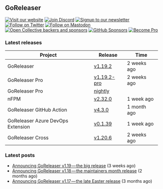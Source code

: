 ## GoReleaser

[![Visit our website](https://img.shields.io/badge/website-4285F4?style=for-the-badge&logo=googlechrome&logoColor=white)](https://goreleaser.com)
[![Join Discord](https://img.shields.io/badge/Discord-5865F2?style=for-the-badge&logo=discord&logoColor=white)](https://discord.gg/RGEBtg8vQ6)
[![Signup to our newsletter](https://img.shields.io/badge/news-E15718?style=for-the-badge&logo=revue&logoColor=white)](https://www.getrevue.co/profile/goreleaser)
[![Follow on Twitter](https://img.shields.io/badge/twitter-1DA1F2?style=for-the-badge&logo=twitter&logoColor=white)](https://twitter.com/goreleaser)
[![Follow on Mastodon](https://img.shields.io/badge/mastodon-6364FF?style=for-the-badge&logo=mastodon&logoColor=white)](https://fosstodon.org/@goreleaser)
[![Open Collective backers and sponsors](https://img.shields.io/opencollective/all/goreleaser?logo=opencollective&style=for-the-badge)](https://opencollective.com/goreleaser)
[![GitHub Sponsors](https://img.shields.io/github/sponsors/caarlos0?logo=github&style=for-the-badge)](https://github.com/sponsors/caarlos0)
[![Become Pro](https://img.shields.io/badge/pro_license-36A9AE?style=for-the-badge&logo=gumroad&logoColor=white)](https://goreleaser.com/pro)

### Latest releases


| Project                           | Release                                                                                         | Time        |
| --------------------------------- | ----------------------------------------------------------------------------------------------- | ----------- |
| GoReleaser | [v1.19.2](https://github.com/goreleaser/goreleaser/releases/tag/v1.19.2) | 2 weeks ago |
| GoReleaser Pro | [v1.19.2-pro](https://github.com/goreleaser/goreleaser-pro/releases/tag/v1.19.2-pro) | 2 weeks ago |
| GoReleaser Pro | [nightly](https://github.com/goreleaser/goreleaser-pro/releases/tag/nightly) | |
| nFPM | [v2.32.0](https://github.com/goreleaser/nfpm/releases/tag/v2.32.0) | 1 week ago |
| GoReleaser GitHub Action | [v4.3.0](https://github.com/goreleaser/goreleaser-action/releases/tag/v4.3.0) | 1 month ago |
| GoReleaser Azure DevOps Extension | [v0.1.39](https://github.com/goreleaser/goreleaser-azure-devops-extension/releases/tag/v0.1.39) | 1 week ago |
| GoReleaser Cross | [v1.20.6](https://github.com/goreleaser/goreleaser-cross/releases/tag/v1.20.6) | 2 weeks ago |


### Latest posts
- [Announcing GoReleaser v1.19 — the big release](https://blog.goreleaser.com/announcing-goreleaser-v1-19-the-big-release-b01565c72658?source=rss----17aa0cbd263f---4) (3 weeks ago)
- [Announcing GoReleaser v1.18 — the maintainers month release](https://blog.goreleaser.com/announcing-goreleaser-v1-18-the-maintainers-month-release-f692091a57ec?source=rss----17aa0cbd263f---4) (2 months ago)
- [Announcing GoReleaser v1.17 — the late Easter release](https://blog.goreleaser.com/announcing-goreleaser-v1-17-the-late-easter-release-2118019b91e3?source=rss----17aa0cbd263f---4) (3 months ago)
